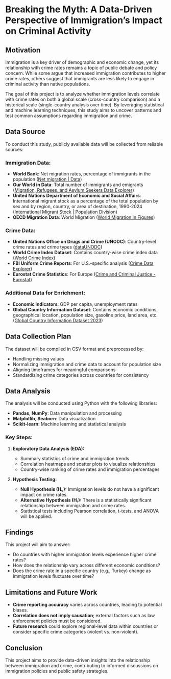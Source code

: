 # Breaking the Myth: A Data-Driven Perspective of Immigration’s Impact on Criminal Activity

## Motivation
Immigration is a key driver of demographic and economic change, yet its relationship with crime rates remains a topic of public debate and policy concern. While some argue that increased immigration contributes to higher crime rates, others suggest that immigrants are less likely to engage in criminal activity than native populations. 

The goal of this project is to analyze whether immigration levels correlate with crime rates on both a global scale (cross-country comparison) and a historical scale (single-country analysis over time). By leveraging statistical and machine learning techniques, this study aims to uncover patterns and test common assumptions regarding immigration and crime.

## Data Source
To conduct this study, publicly available data will be collected from reliable sources:

### Immigration Data:
- **World Bank**: Net migration rates, percentage of immigrants in the population ([Net migration | Data](https://data.worldbank.org/indicator/SM.POP.NETM))
- **Our World in Data**: Total number of immigrants and emigrants ([Migration, Refugees, and Asylum Seekers Data Explorer](https://ourworldindata.org/migration))
- **United Nations Department of Economic and Social Affairs**: International migrant stock as a percentage of the total population by sex and by region, country, or area of destination, 1990-2024 ([International Migrant Stock | Population Division](https://www.un.org/development/desa/pd/content/international-migrant-stock))
- **OECD Migration Data**: World Migration ([World Migration in Figures](https://www.oecd.org/els/mig/World-Migration-in-Figures.pdf))

### Crime Data:
- **United Nations Office on Drugs and Crime (UNODC)**: Country-level crime rates and crime types ([dataUNODC](https://dataunodc.un.org/))
- **World Crime Index Dataset**: Contains country-wise crime index data ([World Crime Index](https://www.numbeo.com/crime/))
- **FBI Uniform Crime Reports**: For U.S.-specific analysis ([Crime Data Explorer](https://crime-data-explorer.app.cloud.gov/))
- **Eurostat Crime Statistics**: For Europe ([Crime and Criminal Justice - Eurostat](https://ec.europa.eu/eurostat/web/crime))

### Additional Data for Enrichment:
- **Economic indicators**: GDP per capita, unemployment rates
- **Global Country Information Dataset**: Contains economic conditions, geographical location, population size, gasoline price, land area, etc. ([Global Country Information Dataset 2023](https://www.kaggle.com/datasets/))

## Data Collection Plan
The dataset will be compiled in CSV format and preprocessed by:
- Handling missing values
- Normalizing immigration and crime data to account for population size
- Aligning timeframes for meaningful comparisons
- Standardizing crime categories across countries for consistency

## Data Analysis
The analysis will be conducted using Python with the following libraries:
- **Pandas**, **NumPy**: Data manipulation and processing
- **Matplotlib**, **Seaborn**: Data visualization
- **Scikit-learn**: Machine learning and statistical analysis

### Key Steps:
1. **Exploratory Data Analysis (EDA):**
   - Summary statistics of crime and immigration trends
   - Correlation heatmaps and scatter plots to visualize relationships
   - Country-wise ranking of crime rates and immigration percentages

2. **Hypothesis Testing:**
   - **Null Hypothesis (H₀):** Immigration levels do not have a significant impact on crime rates.
   - **Alternative Hypothesis (H₁):** There is a statistically significant relationship between immigration and crime rates.
   - Statistical tests including Pearson correlation, t-tests, and ANOVA will be applied.

## Findings
This project will aim to answer:
- Do countries with higher immigration levels experience higher crime rates?
- How does the relationship vary across different economic conditions?
- Does the crime rate in a specific country (e.g., Turkey) change as immigration levels fluctuate over time?

## Limitations and Future Work
- **Crime reporting accuracy** varies across countries, leading to potential biases.
- **Correlation does not imply causation**; external factors such as law enforcement policies must be considered.
- **Future research** could explore regional-level data within countries or consider specific crime categories (violent vs. non-violent).

## Conclusion
This project aims to provide data-driven insights into the relationship between immigration and crime, contributing to informed discussions on immigration policies and public safety strategies.
